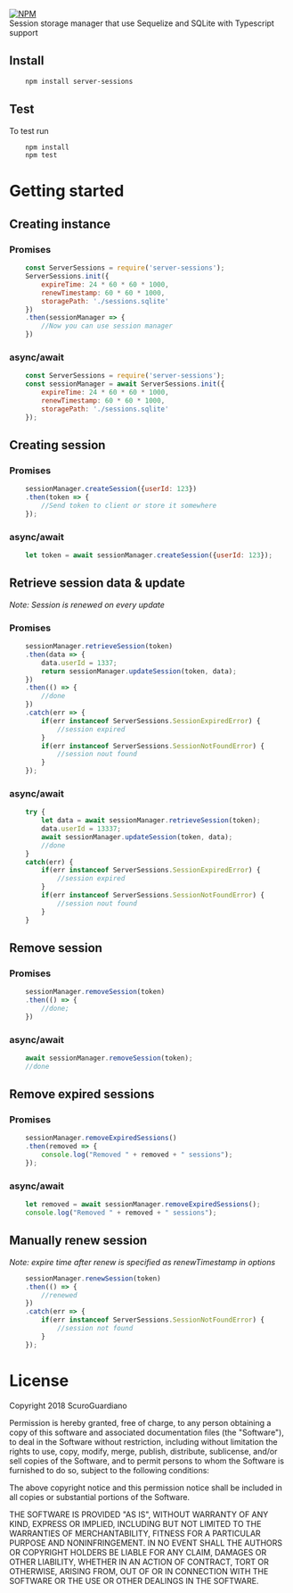 [![NPM](https://nodei.co/npm/server-sessions.png)](https://nodei.co/npm/server-sessions/)  
Session storage manager that use Sequelize and SQLite with Typescript support

## Install
```bash
    npm install server-sessions
```
## Test
To test run
```bash
    npm install
    npm test
```

# Getting started
## Creating instance
### Promises
```js
    const ServerSessions = require('server-sessions');
    ServerSessions.init({
        expireTime: 24 * 60 * 60 * 1000,
        renewTimestamp: 60 * 60 * 1000,
        storagePath: './sessions.sqlite'
    })
    .then(sessionManager => {
        //Now you can use session manager
    })
```
### async/await
```js
    const ServerSessions = require('server-sessions');
    const sessionManager = await ServerSessions.init({
        expireTime: 24 * 60 * 60 * 1000,
        renewTimestamp: 60 * 60 * 1000,
        storagePath: './sessions.sqlite'
    });
```
## Creating session
### Promises
```js
    sessionManager.createSession({userId: 123})
    .then(token => {
        //Send token to client or store it somewhere
    });
```
### async/await
```js
    let token = await sessionManager.createSession({userId: 123});
```
## Retrieve session data & update
*Note: Session is renewed on every update*
### Promises
```js
    sessionManager.retrieveSession(token)
    .then(data => {
        data.userId = 1337;
        return sessionManager.updateSession(token, data);
    })
    .then(() => {
        //done
    })
    .catch(err => {
        if(err instanceof ServerSessions.SessionExpiredError) {
            //session expired
        }
        if(err instanceof ServerSessions.SessionNotFoundError) {
            //session nout found
        }
    });
```
### async/await
```js
    try {
        let data = await sessionManager.retrieveSession(token);
        data.userId = 13337;
        await sessionManager.updateSession(token, data);
        //done
    }
    catch(err) {
        if(err instanceof ServerSessions.SessionExpiredError) {
            //session expired
        }
        if(err instanceof ServerSessions.SessionNotFoundError) {
            //session nout found
        }
    }
```
## Remove session
### Promises
```js
    sessionManager.removeSession(token)
    .then(() => {
        //done;
    })
```
### async/await
```js
    await sessionManager.removeSession(token);
    //done
```
## Remove expired sessions
### Promises
```js
    sessionManager.removeExpiredSessions()
    .then(removed => {
        console.log("Removed " + removed + " sessions");
    });
```
### async/await
```js
    let removed = await sessionManager.removeExpiredSessions();
    console.log("Removed " + removed + " sessions");
```
## Manually renew session
*Note: expire time after renew is specified as renewTimestamp in options*
```js
    sessionManager.renewSession(token)
    .then(() => {
        //renewed
    })
    .catch(err => {
        if(err instanceof ServerSessions.SessionNotFoundError) {
            //session not found
        }
    });
```

# License
Copyright 2018 ScuroGuardiano

Permission is hereby granted, free of charge, to any person obtaining a copy of this software and associated documentation files (the "Software"), to deal in the Software without restriction, including without limitation the rights to use, copy, modify, merge, publish, distribute, sublicense, and/or sell copies of the Software, and to permit persons to whom the Software is furnished to do so, subject to the following conditions:

The above copyright notice and this permission notice shall be included in all copies or substantial portions of the Software.

THE SOFTWARE IS PROVIDED "AS IS", WITHOUT WARRANTY OF ANY KIND, EXPRESS OR IMPLIED, INCLUDING BUT NOT LIMITED TO THE WARRANTIES OF MERCHANTABILITY, FITNESS FOR A PARTICULAR PURPOSE AND NONINFRINGEMENT. IN NO EVENT SHALL THE AUTHORS OR COPYRIGHT HOLDERS BE LIABLE FOR ANY CLAIM, DAMAGES OR OTHER LIABILITY, WHETHER IN AN ACTION OF CONTRACT, TORT OR OTHERWISE, ARISING FROM, OUT OF OR IN CONNECTION WITH THE SOFTWARE OR THE USE OR OTHER DEALINGS IN THE SOFTWARE.